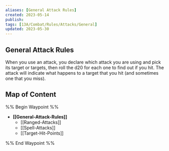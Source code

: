 ```yaml
---
aliases: [General Attack Rules]
created: 2023-05-14
publish: 
tags: [13A/Combat/Rules/Attacks/General]
updated: 2023-05-30
---
```


## General Attack Rules

When you use an attack, you declare which attack you are using and pick its target or targets, then roll the d20 for each one to find out if you hit. The attack will indicate what happens to a target that you hit (and sometimes one that you miss).

## Map of Content

%% Begin Waypoint %%
- **[[General-Attack-Rules]]**
	- [[Ranged-Attacks]]
	- [[Spell-Attacks]]
	- [[Target-Hit-Points]]

%% End Waypoint %%

